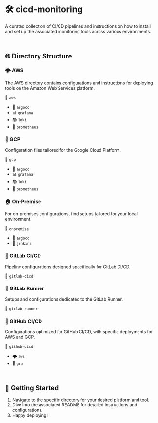# 🛠️ cicd-monitoring

A curated collection of CI/CD pipelines and instructions on how to install and set up the associated monitoring tools across various environments.

<br/>

## 🌐 Directory Structure

### 🌩️ AWS 

The AWS directory contains configurations and instructions for deploying tools on the Amazon Web Services platform.

📁 `aws`
- 🚀 `argocd`
- 📊 `grafana`
- 📚 `loki`
- 🔔 `prometheus`

### 🚀 GCP

Configuration files tailored for the Google Cloud Platform.

📁 `gcp`
- 🚀 `argocd`
- 📊 `grafana`
- 📚 `loki`
- 🔔 `prometheus`

### 🏠 On-Premise

For on-premises configurations, find setups tailored for your local environment.

📁 `onpremise`
- 🚀 `argocd`
- 🔧 `jenkins`

### 🦊 GitLab CI/CD

Pipeline configurations designed specifically for GitLab CI/CD.

📁 `gitlab-cicd`

### 🏃 GitLab Runner

Setups and configurations dedicated to the GitLab Runner.

📁 `gitlab-runner`

### 🐙 GitHub CI/CD

Configurations optimized for GitHub CI/CD, with specific deployments for AWS and GCP.

📁 `github-cicd`
- 🌩️ `aws`
- 🚀 `gcp`

<br/>

## 🚀 Getting Started

1. Navigate to the specific directory for your desired platform and tool.
2. Dive into the associated README for detailed instructions and configurations.
3. Happy deploying!
